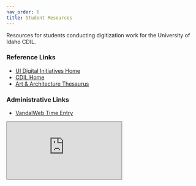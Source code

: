 ```yaml
---
nav_order: 6
title: Student Resources
---
```


Resources for students conducting digitization work for the University of Idaho CDIL.

### Reference Links

- [UI Digital Initiatives Home](https://www.lib.uidaho.edu/digital/)
- [CDIL Home](https://cdil.lib.uidaho.edu/)
- [Art & Architecture Thesaurus](http://www.getty.edu/research/tools/vocabularies/aat/)

### Administrative Links

- [VandalWeb Time Entry](https://vandalweb.uidaho.edu/PROD/twbkwbis.P_GenMenu?name=payroll)

<iframe class="resp-iframe" src="https://calendar.google.com/calendar/embed?height=400&amp;wkst=1&amp;bgcolor=%23ffffff&amp;ctz=America%2FLos_Angeles&amp;src=MTRscDk4Yjlma3N1ZjE1Zmw2bnFiNDh2MDRAZ3JvdXAuY2FsZW5kYXIuZ29vZ2xlLmNvbQ&amp;src=ZW4udXNhI2hvbGlkYXlAZ3JvdXAudi5jYWxlbmRhci5nb29nbGUuY29t&amp;color=%237CB342&amp;color=%234285F4&amp;showPrint=0&amp;showTitle=0&amp;showTz=0&amp;showCalendars=0&amp;mode=MONTH" style="border:solid 1px #777"  frameborder="0" scrolling="no"></iframe>
